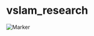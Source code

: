 # vslam_research
![Marker](https://github.com/castiel520/vslam_research/blob/master/labtop-AR-demo/labtop.png)
